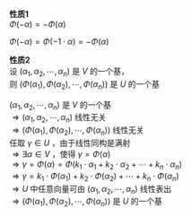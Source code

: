 **性质1**  
 $\Phi(-\alpha)=-\Phi(\alpha)$  
  
 $\Phi(-\alpha)=\Phi(-1\cdot\alpha)=-\Phi(\alpha)$  
  
**性质2**  
设 $(\alpha_1,\alpha_2,\cdots,\alpha_n)$ 是 $V$ 的一个基，  
则 $(\Phi(\alpha_1),\Phi(\alpha_2),\cdots,\Phi(\alpha_n))$ 是 $U$ 的一个基  
  
 $(\alpha_1,\alpha_2,\cdots,\alpha_n)$ 是 $V$ 的一个基  
 $\Rightarrow(\alpha_1,\alpha_2,\cdots,\alpha_n)$ 线性无关  
 $\Rightarrow(\Phi(\alpha_1),\Phi(\alpha_2),\cdots,\Phi(\alpha_n))$ 线性无关  
任取 $\gamma\in U$ ，由于线性同构是满射  
 $\Rightarrow\exists\alpha\in V$ ，使得 $\gamma=\Phi(\alpha)$  
 $\Rightarrow\gamma=\Phi(\alpha)=\Phi(k_1\cdot\alpha_1+k_2\cdot\alpha_2+\cdots+k_n\cdot\alpha_n)$  
 $\Rightarrow\gamma=k_1\cdot\Phi(\alpha_1)+k_2\cdot\Phi(\alpha_2)+\cdots+k_n\cdot\Phi(\alpha_n)$  
 $\Rightarrow U$ 中任意向量可由 $(\alpha_1,\alpha_2,\cdots,\alpha_n)$ 线性表出  
 $\Rightarrow(\Phi(\alpha_1),\Phi(\alpha_2),\cdots,\Phi(\alpha_n))$ 是 $U$ 的一个基  
